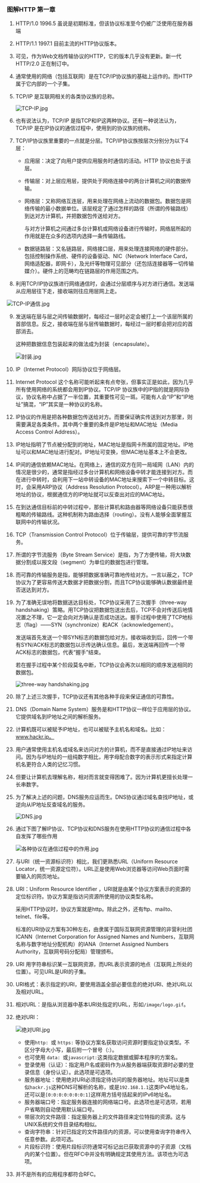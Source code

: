 ### 图解HTTP 第一章

1. HTTP/1.0  1996.5 虽说是初期标准，但该协议标准至今仍被广泛使用在服务器端

2. HTTP/1.1 1997.1 目前主流的HTTP协议版本。

3. 可见，作为Web文档传输协议的HTTP，它的版本几乎没有更新。新一代HTTP/2.0 正在制订中。

4. 通常使用的网络（包括互联网）是在TCP/IP协议族的基础上运作的。而HTTP属于它内部的一个子集。

5. TCP/IP 是互联网相关的各类协议族的总称。

   ![TCP-IP.jpg](https://upload-images.jianshu.io/upload_images/1331173-2f6a3d689165cae0.jpg?imageMogr2/auto-orient/strip%7CimageView2/2/w/1240)

6. 也有说法认为，TCP/IP 是指TCP和IP这两种协议。还有一种说法认为，TCP/IP 是在IP协议的通信过程中，使用到的协议族的统称。

7. TCP/IP协议族里重要的一点就是分层。TCP/IP协议族按层次分别分为以下4层：

   - 应用层：决定了向用户提供应用服务时通信的活动。HTTP 协议也处于该层。

   - 传输层：对上层应用层，提供处于网络连接中的两台计算机之间的数据传输。

   - 网络层：又称网络互连层，用来处理在网络上流动的数据包。数据包是网络传输的最小数据单位。该层规定了通过怎样的路径（所谓的传输路线）到达对方计算机，并把数据包传送给对方。

     与对方计算机之间通过多台计算机或网络设备进行传输时，网络层所起的作用就是在众多的选项内选择一条传输路线。

   - 数据链路层：又名链路层，网络接口层，用来处理连接网络的硬件部分。包括控制操作系统、硬件的设备驱动、NIC（Network Interface Card，网络适配器，即网卡），及光纤等物理可见部分（还包括连接器等一切传输媒介）。硬件上的范畴均在链路层的作用范围之内。

8. 利用TCP/IP协议族进行网络通信时，会通过分层顺序与对方进行通信。发送端从应用层往下走，接收端则往应用层网上走。

  ![TCP-IP通信.jpg](https://upload-images.jianshu.io/upload_images/1331173-2180e55aa6c6431a.jpg?imageMogr2/auto-orient/strip%7CimageView2/2/w/1240)

9. 发送端在层与层之间传输数据时，每经过一层时必定会被打上一个该层所属的首部信息。反之，接收端在层与层传输数据时，每经过一层时都会把对应的首部消去。

   这种把数据信息包装起来的做法成为封装（encapsulate）。

   ![封装.jpg](https://upload-images.jianshu.io/upload_images/1331173-0c4fb3528d2fb5e8.jpg?imageMogr2/auto-orient/strip%7CimageView2/2/w/1240)

10. IP（Internet Protocol）网际协议位于网络层。

11. Internet Protocol 这个名称可能听起来有点夸张，但事实正是如此，因为几乎所有使用网络的系统都会用到IP协议。TCP/IP 协议族中的IP指的就是网际协议，协议名称中占据了一半位置，其重要性可见一斑。可能有人会“IP”和“IP地址”搞混，“IP”其实是一种协议的名称。

12. IP协议的作用是把各种数据包传送给对方。而要保证确实传送到对方那里，则需要满足各类条件。其中两个重要的条件是IP地址和MAC地址（Media Access Control Address）。

13. IP地址指明了节点被分配到的地址，MAC地址是指网卡所属的固定地址。IP地址可以和MAC地址进行配对。IP地址可变换，但MAC地址基本上不会更改。

14. IP间的通信依赖MAC地址。在网络上，通信的双方在同一局域网（LAN）内的情况是很少的，通常是指经过多台计算机和网络设备中转才能连接到对方。而在进行中转时，会利用下一站中转设备的MAC地址来搜索下一个中转目标。这时，会采用ARP协议（Address Resolution Protocol）。ARP是一种用以解析地址的协议，根据通信方的IP地址就可以反查出对应的MAC地址。

15. 在到达通信目标前的中转过程中，那些计算机和路由器等网络设备只能获悉很粗略的传输路线。这种机制称为路由选择（routing）。没有人能够全面掌握互联网中的传输状况。

16. TCP（Transmission Control Protocol）位于传输层，提供可靠的字节流服务。

17. 所谓的字节流服务（Byte Stream Service）是指，为了方便传输，将大块数据分割成以报文段（segment）为单位的数据包进行管理。

18. 而可靠的传输服务是指，能够把数据准确可靠地传给对方。一言以蔽之，TCP协议为了更容易传送大数据才把数据分割，而且TCP协议能够确认数据最终是否送达到对方。

19. 为了准确无误地将数据送达目标处，TCP协议采用了三次握手（three-way handshaking）策略。用TCP协议把数据包送出去后，TCP不会对传送后地情况置之不理，它一定会向对方确认是否成功送达。握手过程中使用了TCP地标志（flag）——SYN（synchronize）和ACK（acknowledgement）。

    发送端首先发送一个带SYN标志的数据包给对方。接收端收到后，回传一个带有SYN/ACK标志的数据包以示传达确认信息。最后，发送端再回传一个带ACK标志的数据包，代表“握手”结束。

    若在握手过程中某个阶段莫名中断，TCP协议会再次以相同的顺序发送相同的数据包。

    ![three-way handshaking.jpg](https://upload-images.jianshu.io/upload_images/1331173-0ccf75512e1e20a0.jpg?imageMogr2/auto-orient/strip%7CimageView2/2/w/1240)

20. 除了上述三次握手，TCP协议还有其他各种手段来保证通信的可靠性。

21. DNS（Domain Name System）服务是和HTTP协议一样位于应用层的协议。它提供域名到IP地址之间的解析服务。

22. 计算机既可以被赋予IP地址，也可以被赋予主机名和域名。比如：www.hackr.jp。

23. 用户通常使用主机名或域名来访问对方的计算机，而不是直接通过IP地址来访问。因为与IP地址的一组纯数字相比，用字母配合数字的表示形式来指定计算机名更符合人类的记忆习惯。

24. 但要让计算机去理解名称，相对而言就变得困难了。因为计算机更擅长处理一长串数字。

25. 为了解决上述的问题，DNS服务应运而生。DNS协议通过域名查找IP地址，或逆向从IP地址反查域名的服务。

    ![DNS.jpg](https://upload-images.jianshu.io/upload_images/1331173-592e2fa8adedbd13.jpg?imageMogr2/auto-orient/strip%7CimageView2/2/w/1240)

26. 通过下图了解IP协议、TCP协议和DNS服务在使用HTTP协议的通信过程中各自发挥了哪些作用

    ![各种协议在通信过程中的作用.jpg](https://upload-images.jianshu.io/upload_images/1331173-553a46d384e3a11b.jpg?imageMogr2/auto-orient/strip%7CimageView2/2/w/1240)

27. 与URI（统一资源标识符）相比，我们更熟悉URL（Uniform Resource Locator，统一资源定位符）。URL正是使用Web浏览器等访问Web页面时需要输入的网页地址。

28. URI：Uniform Resource Identifier ，URI就是由某个协议方案表示的资源的定位标识符。协议方案是指访问资源所使用的协议类型名称。

    采用HTTP协议时，协议方案就是http。除此之外，还有ftp、mailto、telnet、file等。

    标准的URI协议方案有30种左右，由隶属于国际互联网资源管理的非营利社团ICANN（Internet Corporation for Assigned  Names and Numbers，互联网名称与数字地址分配机构）的IANA（Internet Assigned Numbers Authority，互联网号码分配局）管理颁布。

29. URI 用字符串标识某一互联网资源，而URL表示资源的地点（互联网上所处的位置）。可见URL是URI的子集。

30. URI格式：表示指定的URI，要使用涵盖全部必要信息的绝对URI、绝对URL以及相对URL。

31. 相对URL：是指从浏览器中基本URI处指定的URL，形如`/image/logo.gif`。

32. 绝对URI：

    ![绝对URI.jpg](https://upload-images.jianshu.io/upload_images/1331173-43ec29d06170383b.jpg?imageMogr2/auto-orient/strip%7CimageView2/2/w/1240)

    - 使用`http: `或 `https:` 等协议方案名获取访问资源时要指定协议类型。不区分字母大小写，最后附一个冒号（:）。
    - 也可使用 `data: `或` javascript: `这类指定数据或脚本程序的方案名。
    - 登录使用（认证）：指定用户名或密码作为从服务器端获取资源时必要的登录信息（身份认证）。此选项是可选项。
    - 服务器地址：使用绝对URI必须指定待访问的服务器地址。地址可以是类似`hackr.js`这种DNS可解析的名称，或是`192.168.1.1`这类IPv4地址名，还可以是`[0:0:0:0:0:0:0:1]`这样用方括号括起来的IPv6地址名。
    - 服务器端口号：指定服务器连接的网络端口号。此选项也是可选项，若用户省略则自动使用默认端口号。
    - 带层次的文件路径：指定服务器上的文件路径来定位特指的资源。这与UNIX系统的文件目录结构相似。
    - 查询字符串：针对已指定的文件路径内的资源，可以使用查询字符串传入任意参数。此项可选。
    - 片段标识符：使用片段标识符通常可标记出已获取资源中的子资源（文档内的某个位置）。但在RFC中并没有明确规定其使用方法。该项也为可选项。

33. 并不是所有的应用程序都符合RFC。

























